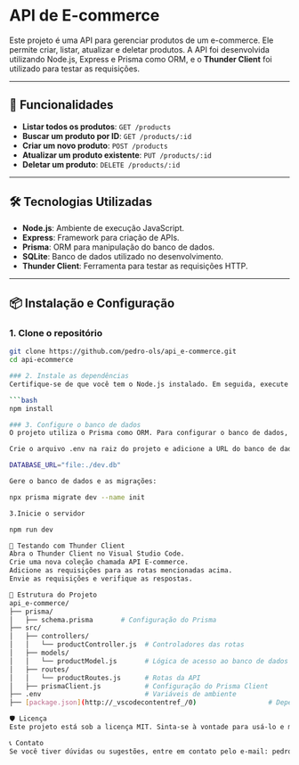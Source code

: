 # API de E-commerce

Este projeto é uma API para gerenciar produtos de um e-commerce. Ele permite criar, listar, atualizar e deletar produtos. A API foi desenvolvida utilizando Node.js, Express e Prisma como ORM, e o **Thunder Client** foi utilizado para testar as requisições.

---

## 🚀 Funcionalidades

- **Listar todos os produtos**: `GET /products`
- **Buscar um produto por ID**: `GET /products/:id`
- **Criar um novo produto**: `POST /products`
- **Atualizar um produto existente**: `PUT /products/:id`
- **Deletar um produto**: `DELETE /products/:id`

---

## 🛠️ Tecnologias Utilizadas

- **Node.js**: Ambiente de execução JavaScript.
- **Express**: Framework para criação de APIs.
- **Prisma**: ORM para manipulação do banco de dados.
- **SQLite**: Banco de dados utilizado no desenvolvimento.
- **Thunder Client**: Ferramenta para testar as requisições HTTP.

---

## 📦 Instalação e Configuração

### 1. Clone o repositório
```bash
git clone https://github.com/pedro-ols/api_e-commerce.git
cd api-ecommerce

### 2. Instale as dependências
Certifique-se de que você tem o Node.js instalado. Em seguida, execute:

```bash
npm install

### 3. Configure o banco de dados
O projeto utiliza o Prisma como ORM. Para configurar o banco de dados, siga os passos abaixo:

Crie o arquivo .env na raiz do projeto e adicione a URL do banco de dados:

DATABASE_URL="file:./dev.db"

Gere o banco de dados e as migrações:

npx prisma migrate dev --name init

3.Inicie o servidor

npm run dev

🧪 Testando com Thunder Client
Abra o Thunder Client no Visual Studio Code.
Crie uma nova coleção chamada API E-commerce.
Adicione as requisições para as rotas mencionadas acima.
Envie as requisições e verifique as respostas.

📂 Estrutura do Projeto
api_e-commerce/
├── prisma/
│   ├── schema.prisma       # Configuração do Prisma
├── src/
│   ├── controllers/
│   │   └── productController.js  # Controladores das rotas
│   ├── models/
│   │   └── productModel.js       # Lógica de acesso ao banco de dados
│   ├── routes/
│   │   └── productRoutes.js      # Rotas da API
│   ├── prismaClient.js           # Configuração do Prisma Client
├── .env                          # Variáveis de ambiente
├── [package.json](http://_vscodecontentref_/0)                  # Dependências do projeto

🛡️ Licença
Este projeto está sob a licença MIT. Sinta-se à vontade para usá-lo e modificá-lo conforme necessário.

📞 Contato
Se você tiver dúvidas ou sugestões, entre em contato pelo e-mail: pedro.o.santos7@aluno.senai.br